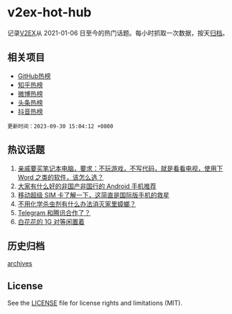 # v2ex-hot-hub

 记录[V2EX](https://www.v2ex.com/)从 2021-01-06 日至今的热门话题。每小时抓取一次数据，按天[归档](archives)。
 
 ## 相关项目

- [GitHub热榜](https://github.com/snaildev/github-hot-hub)
- [知乎热榜](https://github.com/snaildev/zhihu-hot-hub)
- [微博热榜](https://github.com/snaildev/weibo-hot-hub)
- [头条热榜](https://github.com/snaildev/toutiao-hot-hub)
- [抖音热榜](https://github.com/snaildev/douyin-hot-hub)


 `更新时间：2023-09-30 15:04:12 +0800`

## 热议话题

1. [亲戚要买笔记本电脑，要求：不玩游戏，不写代码，就是看看电视，使用下 Word 之类的软件，该怎么选？](https://www.v2ex.com/t/978178)
1. [大家有什么好的非国产非国行的 Android 手机推荐](https://www.v2ex.com/t/978244)
1. [移动超级 SIM 卡了解一下，这简直是国际版手机的救星](https://www.v2ex.com/t/978161)
1. [不用化学杀虫剂有什么办法消灭家里蟑螂？](https://www.v2ex.com/t/978191)
1. [Telegram 和腾讯合作了？](https://www.v2ex.com/t/978200)
1. [白花花的 1G 对等闲置着](https://www.v2ex.com/t/978262)

## 历史归档

[archives](archives)

## License

See the [LICENSE](LICENSE) file for license rights and limitations (MIT).
